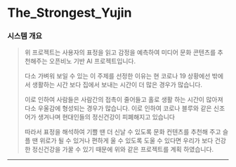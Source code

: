 # The_Strongest_Yujin

### 시스템 개요

> 위 프로젝트는 사용자의 표정을 읽고 감정을 예측하여 미디어 문화 콘텐츠를 추천해주는 오픈비노 기반 AI 프로젝트입니다. 
>
> 다소 가벼워 보일 수 있는 이 주제를 선정한 이유는 현 코로나 19 상황에선 밖에서 생활하는 시간 보다 집에서 보내는 시간이 더 많은 경우가 많습니다. 
>
> 이로 인하여 사람들은 사람간의 접촉이 줄어들고 홀로 생활 하는 시간이 많아져 다소 우울감에 형성되는 경우가 많습니다. 이로 인하여 코로나 블루와 같은 신조어가 생겨나며 현대인들의 정신건강이 피폐해지고 있습니다
>
> 따라서 표정을 해석하여 기쁠 땐 더 신날 수 있도록 문화 컨텐츠를 추천해 주고 슬플 땐 위로가 될 수 있거나 편하게 울 수 있도록 도울 수 있다면 우리가 보다 건강한 정신건강을 가꿀 수 있기 때문에 위와 같은 프로젝트를 계획 하였습니다.

-----------------------------------

###
